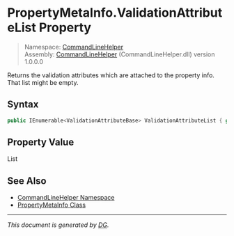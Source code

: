 ﻿# PropertyMetaInfo.ValidationAttributeList Property

> Namespace: [CommandLineHelper](_toc.CommandLineHelper.md#commandlinehelper-namespace)\
> Assembly: [CommandLineHelper](_toc.CommandLineHelper.md) (CommandLineHelper.dll) version 1.0.0.0

Returns the validation attributes which are attached to the property info. That list might be empty.

## Syntax

```csharp
public IEnumerable<ValidationAttributeBase> ValidationAttributeList { get; }
```

## Property Value

List<ValidationAttributeBase>

## See Also

- [CommandLineHelper Namespace](_toc.CommandLineHelper.md#commandlinehelper-namespace)
- [PropertyMetaInfo Class](CommandLineHelper.PropertyMetaInfo.md)

---

_This document is generated by [DG](https://github.com/Khojasteh/dg)._
